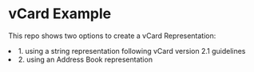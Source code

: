 <h1>vCard Example</h1>

<p>This repo shows two options to create a vCard Representation:</p>

<li>1. using a string representation following vCard version 2.1 guidelines</li>

<li>2. using an Address Book representation</li>
